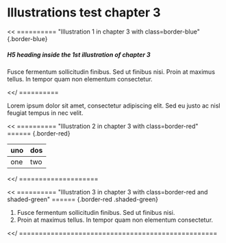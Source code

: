 # Illustrations test chapter 3

<< ========== "Illustration 1 in chapter 3 with class=border-blue" {.border-blue}

##### H5 heading inside the 1st illustration of chapter 3

Fusce fermentum sollicitudin finibus. Sed ut finibus nisi. 
Proin at maximus tellus. In tempor quam non elementum consectetur. 
 
<</ ========== 

Lorem ipsum dolor sit amet, consectetur adipiscing elit. 
Sed eu justo ac nisl feugiat tempus in nec velit. 

<< ========== "Illustration 2 in chapter 3 with class=border-red" ====== {.border-red}

| uno | dos |
| --- | --- |
| one | two |

<</ ====================

<< ========== "Illustration 3 in chapter 3 with class=border-red and shaded-green" ====== {.border-red .shaded-green} 

1. Fusce fermentum sollicitudin finibus. Sed ut finibus nisi. 
2. Proin at maximus tellus. In tempor quam non elementum consectetur. 
 
<</ ==================================================


